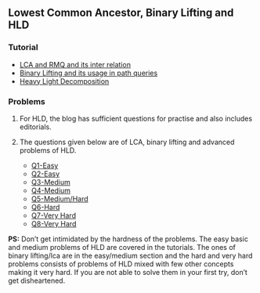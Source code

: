 ## Lowest Common Ancestor, Binary Lifting and HLD

### Tutorial
 * [LCA and RMQ and its inter relation](https://www.topcoder.com/community/data-science/data-science-tutorials/range-minimum-query-and-lowest-common-ancestor/)
 * [Binary Lifting and its usage in path queries](http://codeforces.com/blog/entry/22325)
 * [Heavy Light Decomposition](https://blog.anudeep2011.com/heavy-light-decomposition/)
    
### Problems
1. For HLD, the blog has sufficient questions for    practise and also includes editorials.
2. The questions given below are of LCA, binary lifting and advanced problems of HLD.

   * [Q1-Easy](http://codeforces.com/contest/191/problem/C)
   * [Q2-Easy](http://codeforces.com/contest/609/problem/E)
   * [Q3-Medium](http://codeforces.com/contest/208/problem/E)
   * [Q4-Medium](http://codeforces.com/contest/466/problem/E)
   * [Q5-Medium/Hard](http://codeforces.com/contest/587/problem/C)
   * [Q6-Hard](http://codeforces.com/contest/372/problem/D) 
   * [Q7-Very Hard](https://www.hackerrank.com/challenges/subtrees-and-paths/problem)
   * [Q8-Very Hard ](https://www.codechef.com/problems/OAK)

**PS:** Don’t get intimidated by the hardness of the problems. The easy basic and medium problems of HLD are covered in the tutorials. The ones of binary lifting/lca are in the easy/medium section and the hard and very hard problems consists of problems of HLD mixed with few other concepts making it very hard. If you are not able to solve them in your first try, don’t get disheartened.
